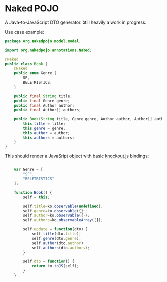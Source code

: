 # Naked POJO

A Java-to-JavaScript DTO generator. Still heavily a work in progress.

Use case example:

```Java
package org.nakedpojo.model.model;

import org.nakedpojo.annotations.Naked;

@Naked
public class Book {
    @Naked
    public enum Genre {
        SF,
        BELETRISTICS;
    }

    public final String title;
    public final Genre genre;
    public final Author author;
    public final Author[] authors;

    public Book(String title, Genre genre, Author author, Author[] authors) {
        this.title = title;
        this.genre = genre;
        this.author = author;
        this.authors = authors;
    }
}
```
This should render a JavaSript object with basic [knockout.js](http://knockoutjs.com/) bindings:

```JavaScript

    var Genre = [
        "SF",
        "BELETRISTICS"
    ];

    function Book() {
        self = this;

        self.title=ko.observable(undefined);
        self.genre=ko.observable({});
        self.author=ko.observable({});
        self.authors=ko.observableArray([]);

        self.update = function(dto) {
            self.title(dto.title);
            self.genre(dto.genre);
            self.author(dto.author);
            self.authors(dto.authors);
        }

        self.dto = function() {
            return ko.toJS(self);
        }
    }

```
